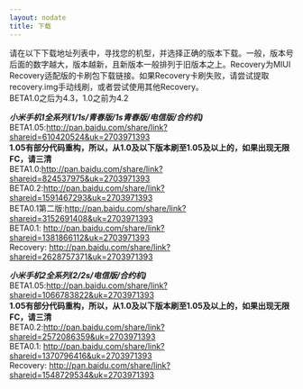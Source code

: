 ```yaml
---
layout: nodate
title: 下载
---
```

请在以下下载地址列表中，寻找您的机型，并选择正确的版本下载。一般，版本号后面的数字越大，版本越新，且新版本一般排列于旧版本之上。Recovery为MIUI Recovery适配版的卡刷包下载链接。如果Recovery卡刷失败，请尝试提取recovery.img手动线刷，或者尝试使用其他Recovery。  
BETA1.0之后为4.3，1.0之前为4.2

*__小米手机1全系列(1/1s/青春版/1s青春版/电信版/合约机)__*  
BETA1.05:<http://pan.baidu.com/share/link?shareid=610420524&uk=2703971393>  
__1.05有部分代码重构，所以，从1.0及以下版本刷至1.05及以上的，如果出现无限FC，请三清__  
BETA1.0:<http://pan.baidu.com/share/link?shareid=824537975&uk=2703971393>  
BETA0.2:<http://pan.baidu.com/share/link?shareid=1591467293&uk=2703971393>  
BETA0.1第二版:<http://pan.baidu.com/share/link?shareid=3152691408&uk=2703971393>  
BETA0.1: <http://pan.baidu.com/share/link?shareid=1381866112&uk=2703971393>  
Recovery: <http://pan.baidu.com/share/link?shareid=2628757371&uk=2703971393>

*__小米手机2全系列(2/2s/电信版/合约机)__*  
BETA1.05:<http://pan.baidu.com/share/link?shareid=1066783822&uk=2703971393>  
__1.05有部分代码重构，所以，从1.0及以下版本刷至1.05及以上的，如果出现无限FC，请三清__  
BETA0.2:<http://pan.baidu.com/share/link?shareid=2572086359&uk=2703971393>  
BETA0.1: <http://pan.baidu.com/share/link?shareid=1370796416&uk=2703971393>  
Recovery: <http://pan.baidu.com/share/link?shareid=1548729534&uk=2703971393>  
